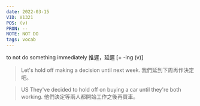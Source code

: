 ```yaml
---
date: 2022-03-15
VID: V1321
POS: (v)
PRON: --
NOTE: NOT DO
tags: vocab
---
```


to not do something immediately 推遲，延遲 [+ -ing (v)] 

>Let's hold off making a decision until next week. 我們延到下周再作決定吧。 

>US They've decided to hold off on buying a car until they're both working. 他們決定等兩人都開始工作之後再買車。
